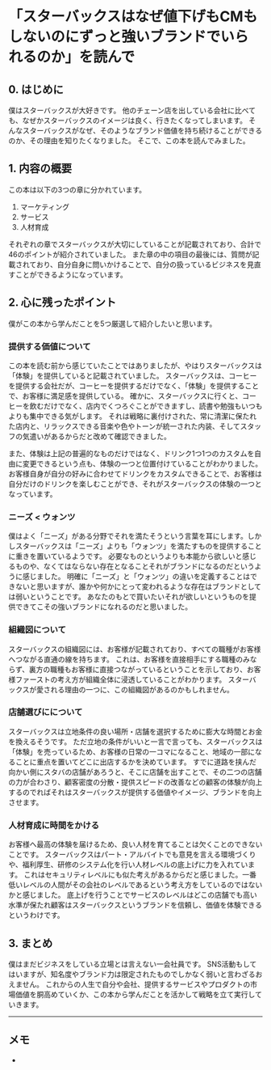 # 「スターバックスはなぜ値下げもCMもしないのにずっと強いブランドでいられるのか」を読んで

## 0. はじめに
僕はスターバックスが大好きです。
他のチェーン店を出している会社に比べても、なぜかスターバックスのイメージは良く、行きたくなってしまいます。
そんなスターバックスがなぜ、そのようなブランド価値を持ち続けることができるのか、その理由を知りたくなりました。
そこで、この本を読んでみました。

## 1. 内容の概要

この本は以下の3つの章に分かれています。

1. マーケティング
2. サービス
3. 人材育成

それぞれの章でスターバックスが大切にしていることが記載されており、合計で46のポイントが紹介されていました。
また章の中の項目の最後には、質問が記載されており、自分自身に問いかけることで、自分の扱っているビジネスを見直すことができるようになっています。

## 2. 心に残ったポイント
僕がこの本から学んだことを5つ厳選して紹介したいと思います。

### 提供する価値について
この本を読む前から感じていたことではありましたが、やはりスターバックスは「体験」を提供していると記載されていました。
スターバックスは、コーヒーを提供する会社だが、コーヒーを提供するだけでなく、「体験」を提供することで、お客様に満足感を提供している。
確かに、スターバックスに行くと、コーヒーを飲むだけでなく、店内でくつろぐことができますし、読書や勉強もいつもよりも集中できる気がします。
それは戦略に裏付けされた、常に清潔に保たれた店内と、リラックスできる音楽や色やトーンが統一された内装、そしてスタッフの気遣いがあるからだと改めて確認できました。

また、体験は上記の普遍的なものだけではなく、ドリンク1つ1つのカスタムを自由に変更できるという点も、体験の一つと位置付けていることがわかりました。
お客様自身が自分の好みに合わせてドリンクをカスタムできることで、お客様は自分だけのドリンクを楽しむことができ、それがスターバックスの体験の一つとなっています。

### ニーズ < ウォンツ
僕はよく「ニーズ」がある分野でそれを満たそうという言葉を耳にします。しかしスターバックスは「ニーズ」よりも「ウォンツ」を満たすものを提供することに重きを置いているようです。
必要なものというよりも本能から欲しいと感じるものや、なくてはならない存在となることそれがブランドになるのだというように感じました。
明確に「ニーズ」と「ウォンツ」の違いを定義することはできないと思いますが、誰かや何かにとって変われるような存在はブランドとしては弱いということです。
あなたのもとで買いたいそれが欲しいというものを提供できてこその強いブランドになれるのだと思いました。

### 組織図について
スターバックスの組織図には、お客様が記載されており、すべての職種がお客様へつながる直通の線を持ちます。
これは、お客様を直接相手にする職種のみならず、裏方の職種もお客様に直接つながっているということを示しており、お客様ファーストの考え方が組織全体に浸透していることがわかります。
スターバックスが愛される理由の一つに、この組織図があるのかもしれません。

### 店舗選びにについて
スターバックスは立地条件の良い場所・店舗を選択するために膨大な時間とお金を換えるそうです。
ただ立地の条件がいいと一言で言っても、スターバックスは「体験」を売っているため、お客様の日常の一コマになること、地域の一部になることに重点を置いてどこに出店するかを決めています。
すでに道路を挟んだ向かい側にスタバの店舗があろうと、そこに店舗を出すことで、その二つの店舗の力が合わさり、顧客密度の分散・提供スピードの改善などの顧客の体験が向上するのでればそれはスターバックスが提供する価値やイメージ、ブランドを向上させます。

### 人材育成に時間をかける
お客様へ最高の体験を届けるため、良い人材を育てることは欠くことのできないことです。
スターバックスはパート・アルバイトでも意見を言える環境づくりや、福利厚生、研修のシステム化を行い人材レベルの底上げに力を入れています。
これはセキュリティレベルにも似た考えがあるからだと感じました。一番低いレベルの人間がその会社のレベルであるという考え方をしているのではないかと感じました。
底上げを行うことでサービスのレベルはどこの店舗でも高い水準が保たれ顧客はスターバックスというブランドを信頼し、価値を体験できるというわけです。

## 3. まとめ
僕はまだビジネスをしている立場とは言えない一会社員です。
SNS活動もしてはいますが、知名度やブランド力は限定されたものでしかなく弱いと言わざるおえません。
これからの人生で自分や会社、提供するサービスやプロダクトの市場価値を胴高めていくか、この本から学んだことを活かして戦略を立て実行していきます。

---
## メモ
- 
